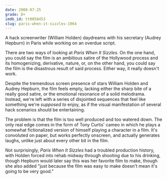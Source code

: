 ```yaml
---
date: 2008-07-25
grade: D+
imdb_id: tt0058453
slug: paris-when-it-sizzles-1964
---
```


A hack screenwriter (William Holden) daydreams with his secretary (Audrey Hepburn) in Paris while working on an overdue script.

There are two ways of looking at _Paris When It Sizzles_. On the one hand, you could say the film is an ambitious satire of the Hollywood process and its homogenizing, derivative, nature, or, on the other hand, you could say the film is the disastrous result of said process. Either way, it really doesn't work.

Despite the tremendous screen presence of stars William Holden and Audrey Hepburn, the film feels empty, lacking either the sharp bite of a really good satire, or the emotional resonance of a solid melodrama. Instead, we're left with a series of disjointed sequences that feel like something we're _supposed to_ enjoy, as if the visual manifestation of several hack scenarios should be entertaining.

The problem is that the film is too well produced and too watered down. The only real edge comes in the form of Tony Curtis' cameo in which he plays a somewhat fictionalized version of himself playing a character in a film. It's convoluted on paper, but works perfectly onscreen, and actually generates laughs, unlike just about every other bit in the film.

Not surprisingly, _Paris When It Sizzles_ had a troubled production history, with Holden forced into rehab midway through shooting due to his drinking, though Hepburn would later say this was her favorite film to make, though she also added "just because the film was easy to make doesn't mean it's going to be very good."
